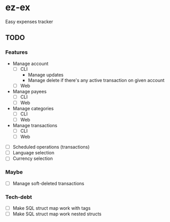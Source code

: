 # ez-ex

Easy expenses tracker

## TODO

### Features

- Manage account
  - [ ] CLI
    - Manage updates
    - Manage delete if there's any active transaction on given account
  - [ ] Web
- Manage payees
    - [ ] CLI
    - [ ] Web
- Manage categories
    - [ ] CLI
    - [ ] Web
- Manage transactions
    - [ ] CLI
    - [ ] Web
- [ ] Scheduled operations (transactions)
- [ ] Language selection
- [ ] Currency selection

### Maybe

- [ ] Manage soft-deleted transactions

### Tech-debt

- [ ] Make SQL struct map work with tags
- [ ] Make SQL struct map work nested structs